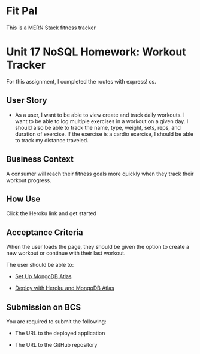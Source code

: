 # Fit Pal
This is a MERN Stack fitness tracker


# Unit 17 NoSQL Homework: Workout Tracker

For this assignment, I completed the routes with express! cs.

## User Story

* As a user, I want to be able to view create and track daily workouts. I want to be able to log multiple exercises in a workout on a given day. I should also be able to track the name, type, weight, sets, reps, and duration of exercise. If the exercise is a cardio exercise, I should be able to track my distance traveled.

## Business Context

A consumer will reach their fitness goals more quickly when they track their workout progress.

## How Use
 Click the Heroku link and get started

## Acceptance Criteria

When the user loads the page, they should be given the option to create a new workout or continue with their last workout.

The user should be able to:

  * [Set Up MongoDB Atlas](../04-Important/MongoAtlas-Setup.md)

  * [Deploy with Heroku and MongoDB Atlas](../04-Important/MongoAtlas-Deploy.md)


## Submission on BCS

You are required to submit the following:

* The URL to the deployed application

* The URL to the GitHub repository



